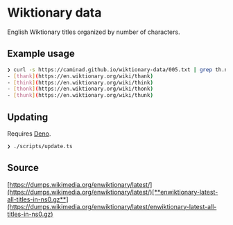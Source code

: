 # Wiktionary data

English Wiktionary titles organized by number of characters.

## Example usage

```sh
❯ curl -s https://caminad.github.io/wiktionary-data/005.txt | grep th.nk | sed 's|.*|- [&](https://en.wiktionary.org/wiki/&)|g'
- [thank](https://en.wiktionary.org/wiki/thank)
- [think](https://en.wiktionary.org/wiki/think)
- [thonk](https://en.wiktionary.org/wiki/thonk)
- [thunk](https://en.wiktionary.org/wiki/thunk)
```

## Updating

Requires [Deno](https://deno.land/#installation).

```sh
❯ ./scripts/update.ts
```

## Source

[https://dumps.wikimedia.org/enwiktionary/latest/](https://dumps.wikimedia.org/enwiktionary/latest/)[**enwiktionary-latest-all-titles-in-ns0.gz**](https://dumps.wikimedia.org/enwiktionary/latest/enwiktionary-latest-all-titles-in-ns0.gz)
